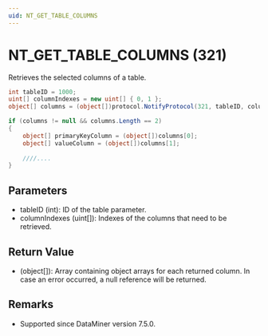 ```yaml
---
uid: NT_GET_TABLE_COLUMNS
---
```


# NT_GET_TABLE_COLUMNS (321)

Retrieves the selected columns of a table.

```csharp
int tableID = 1000;
uint[] columnIndexes = new uint[] { 0, 1 };
object[] columns = (object[])protocol.NotifyProtocol(321, tableID, columnIndexes);

if (columns != null && columns.Length == 2)
{
    object[] primaryKeyColumn = (object[])columns[0];
    object[] valueColumn = (object[])columns[1];
    
    ////....
}
```

## Parameters

- tableID (int): ID of the table parameter.
- columnIndexes (uint[]): Indexes of the columns that need to be retrieved.

## Return Value

- (object[]): Array containing object arrays for each returned column. In case an error occurred, a null reference will be returned.

## Remarks

- Supported since DataMiner version 7.5.0.

